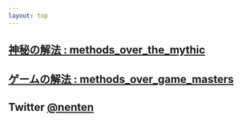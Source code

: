 ```yaml
---
layout: top
---
```


## [神秘の解法 : methods_over_the_mythic](https://nen10.github.io/methods_over_the_mythic/)
## [ゲームの解法 : methods_over_game_masters](https://nen10.github.io/methods_over_game_masters/)

## Twitter [@nenten](https://twitter.com/nenten)
